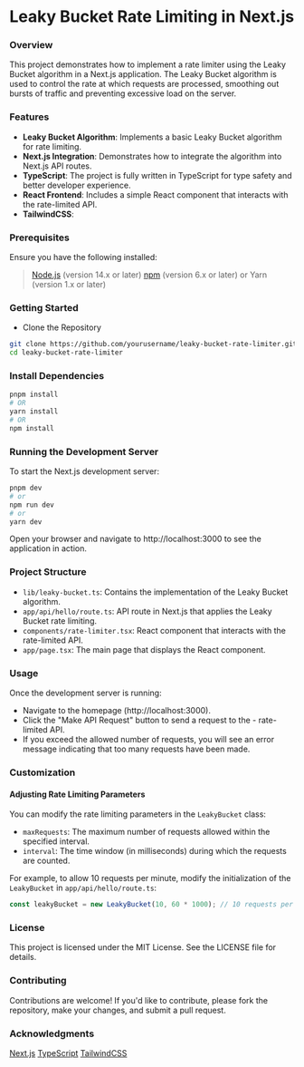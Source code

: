 # Leaky Bucket Rate Limiting in Next.js

### Overview

This project demonstrates how to implement a rate limiter using the Leaky Bucket algorithm in a Next.js application. The Leaky Bucket algorithm is used to control the rate at which requests are processed, smoothing out bursts of traffic and preventing excessive load on the server.

### Features

- **Leaky Bucket Algorithm**: Implements a basic Leaky Bucket algorithm for rate limiting.
- **Next.js Integration**: Demonstrates how to integrate the algorithm into Next.js API routes.
- **TypeScript**: The project is fully written in TypeScript for type safety and better developer experience.
- **React Frontend**: Includes a simple React component that interacts with the rate-limited API.
- **TailwindCSS**:

### Prerequisites

Ensure you have the following installed:

> [Node.js](https://nodejs.org/en) (version 14.x or later)
> [npm](https://www.npmjs.com/) (version 6.x or later) or Yarn (version 1.x or later)

### Getting Started

- Clone the Repository

```bash
git clone https://github.com/yourusername/leaky-bucket-rate-limiter.git
cd leaky-bucket-rate-limiter
```

### Install Dependencies

```bash
pnpm install
# OR
yarn install
# OR
npm install
```

### Running the Development Server

To start the Next.js development server:

```bash
pnpm dev
# or
npm run dev
# or
yarn dev
```

Open your browser and navigate to http://localhost:3000 to see the application in action.

### Project Structure

- `lib/leaky-bucket.ts`: Contains the implementation of the Leaky Bucket algorithm.
- `app/api/hello/route.ts`: API route in Next.js that applies the Leaky Bucket rate limiting.
- `components/rate-limiter.tsx`: React component that interacts with the rate-limited API.
- `app/page.tsx`: The main page that displays the React component.

### Usage

Once the development server is running:

- Navigate to the homepage (http://localhost:3000).
- Click the "Make API Request" button to send a request to the - rate-limited API.
- If you exceed the allowed number of requests, you will see an error message indicating that too many requests have been made.

### Customization

#### Adjusting Rate Limiting Parameters

You can modify the rate limiting parameters in the `LeakyBucket` class:

- `maxRequests`: The maximum number of requests allowed within the specified interval.
- `interval`: The time window (in milliseconds) during which the requests are counted.

For example, to allow 10 requests per minute, modify the initialization of the `LeakyBucket` in `app/api/hello/route.ts`:

```typescript
const leakyBucket = new LeakyBucket(10, 60 * 1000); // 10 requests per minute
```

### License

This project is licensed under the MIT License. See the LICENSE file for details.

### Contributing

Contributions are welcome! If you'd like to contribute, please fork the repository, make your changes, and submit a pull request.

### Acknowledgments

[Next.js](https://nextjs.org/)
[TypeScript](https://www.typescriptlang.org/)
[TailwindCSS](https://tailwindcss.com/)
